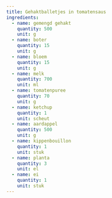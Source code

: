 ```yaml
---
title: Gehaktballetjes in tomatensaus
ingredients:
  - name: gemengd gehakt
    quantity: 500
    unit: g
  - name: boter
    quantity: 15
    unit: g
  - name: bloem
    quantity: 15
    unit: g
  - name: melk
    quantity: 700
    unit: ml
  - name: tomatenpuree
    quantity: 70
    unit: g
  - name: ketchup
    quantity: 1
    unit: scheut
  - name: aardappel
    quantity: 500
    unit: g
  - name: kippenbouillon
    quantity: 1
    unit: stuk
  - name: planta
    quantity: 3
    unit: el
  - name: ei
    quantity: 1
    unit: stuk
---
```


<Recipe />
